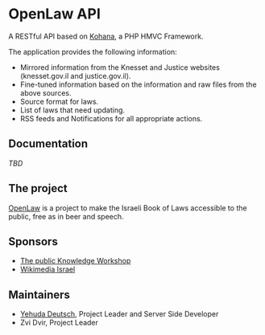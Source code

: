 # OpenLaw API

A RESTful API based on [Kohana](https://github.com/kohana/kohana "Kohana on Github"), a PHP HMVC Framework.

The application provides the following information:

* Mirrored information from the Knesset and Justice websites (knesset.gov.il and justice.gov.il).
* Fine-tuned information based on the information and raw files from the above sources.
* Source format for laws.
* List of laws that need updating.
* RSS feeds and Notifications for all appropriate actions.

## Documentation

*TBD*

## The project

[OpenLaw](http://www.openlaw.org.il/) is a project to make the Israeli Book of Laws accessible to the public, free as in beer and speech.

## Sponsors

* [The public Knowledge Workshop](http://www.hasadna.org.il/)
* [Wikimedia Israel](http://www.wikimedia.org.il/)

## Maintainers

* [Yehuda Deutsch](https://github.com/uda), Project Leader and Server Side Developer
* Zvi Dvir, Project Leader
